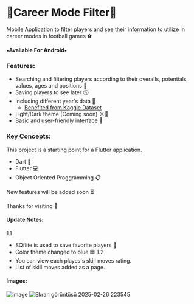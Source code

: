 # 🔹Career Mode Filter🔹 

Mobile Application to filter players and see their information to utilize in career modes in football games ⚽

**▪️Avaliable For Android▪️**

### Features:
- Searching and filtering players according to their overalls, potentials, values, ages and positions 📂
- Saving players to see later 🕓
- Including different year's data 📅
  - [Benefited from Kaggle Dataset](https://www.kaggle.com/datasets/stefanoleone992/fifa-22-complete-player-dataset)
- Light/Dark theme (Coming soon) ☀️🌙
- Basic and user-friendly interface 📱


### Key Concepts:
This project is a starting point for a Flutter application.
- Dart 🎯
- Flutter 💻 
- Object Oriented Proggramming 📋


New features will be added soon ⏳

Thanks for visiting 🚀

#### Update Notes:
1.1
- SQflite is used to save favorite players 📁
- Color theme changed to blue 🟦
1.2
- You can view each playes's skill moves rating.
- List of skill moves added as a page.

#### Images:

![image](https://github.com/user-attachments/assets/78cf014f-d890-44d3-bdb9-077522f5b03b)
![Ekran görüntüsü 2025-02-26 223545](https://github.com/user-attachments/assets/67232e97-5681-4274-923a-63b514925675)

